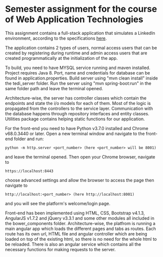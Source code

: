 # Semester assignment for the course of Web Application Technologies
This assignment contains a full-stack application that simulates a LinkedIn environment, according to the specifications [here](https://eclass.uoa.gr/modules/document/file.php/D53/%CE%95%CF%81%CE%B3%CE%B1%CF%83%CE%AF%CE%B5%CF%82/%CE%A5%CF%80%CE%BF%CF%87%CF%81%CE%B5%CF%89%CF%84%CE%B9%CE%BA%CE%AE_%CE%95%CF%81%CE%B3%CE%B1%CF%83%CE%AF%CE%B1_2018.pdf).

The application contains 2 types of users, normal access users that can be created by registering during runtime and admin access users that are created programmatically at the initialization of the app.

To build, you need to have MYSQL service running and maven installed. Project requires Java 8.
Port, name and credentials for database can be found in application.properties. Build server using "mvn clean install" inside the tedi_server folder. Run the server using "mvn spring-boot:run" in the same folder path and leave the terminal opened.

Architecture-wise, the server has controller classes which contain the endpoints and state the i/o models for each of them. Most of the logic is propagated from the controllers to the service layer. Communication with the database happens through repository interfaces and entity classes. Utilities package contains helping static functions for our application.

For the front-end you need to have Python v3.7.0 installed and Chrome v68.0.3440 or later. Open a new terminal window and navigate to the front-end folder and run:

  ```
  python -m http.server <port_number> (here <port_number> will be 8001)
  ```

and leave the terminal opened. Then open your Chrome browser, navigate to

  ```
  https://localhost:8443
  ```

choose advanced settings and allow the browser to access the page then navigate to

  ```
  http://localhost:<port_number> (here http://localhost:8001)
  ```

and you will see the platform's welcome/login page.

Front-end has been implemented using HTML, CSS, Bootstrap v4.1.3, AngularJS v1.7.2 and jQuery v3.3.1 and some other modules all included in the bower_components folder. Architecture-wise, the platfrom is running a main angular app which loads the different pages and tabs as routes. Each route has its own url, HTML file and angular controller which are being loaded on top of the existing html, so there is no need for the whole html to be reloaded. There is also an angular service which contains all the necessary functions for making requests to the server.
